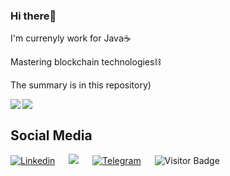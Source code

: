 ### Hi there👋  

<div align="justify">I'm currenyly work for Java☕</div><p> Mastering blockchain technologies⛓</p><p>The summary is in this repository)</p>
  
<div r style="display: inline-block; justify-content: space-evenly;">
<img align="right" src="https://github-readme-stats.vercel.app/api/top-langs/?username=l-aleksashka-l&langs_count=6&hide=javascript,css&theme=dark">
<img style="right;" src="https://github-readme-stats.vercel.app/api?username=l-aleksashka-l&count_private=true&show_icons=true&theme=dark&hide_title=true">
</div>
<br />

                                                                                                             
                                                                                                             
## Social Media
[![Linkedin](https://img.shields.io/badge/LinkedIn-0077B5?style=for-the-badge&logo=linkedin&logoColor=white)](https://www.linkedin.com/in/александр-лукашевич-8472a81a7/) &emsp;
[![](https://img.shields.io/badge/Gmail-D14836?style=for-the-badge&logo=gmail&logoColor=white)](mailto:lukashevich.ak@gmail.com) &emsp;
[![Telegram](https://img.shields.io/badge/Telegram-2CA5E0?style=for-the-badge&logo=telegram&logoColor=white)](https://t.me/l_aleksashka_l) &emsp;
![Visitor Badge](https://visitor-badge.laobi.icu/badge?page_id=l-aleksashka-l)
